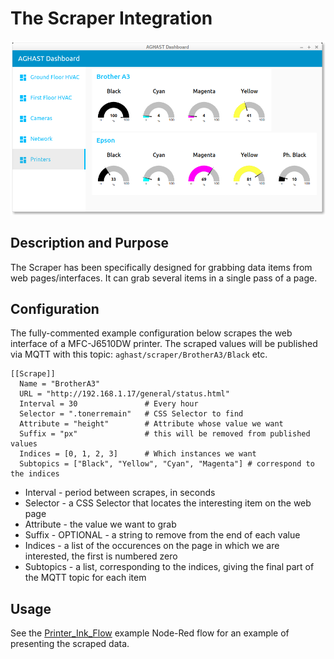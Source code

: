 # The Scraper Integration

![](../examples/node-red/Screenshots/Printers-0.0.0.png)

## Description and Purpose

The Scraper has been specifically designed for grabbing data items from web pages/interfaces.
It can grab several items in a single pass of a page.

## Configuration
The fully-commented example configuration below scrapes the web interface of a MFC-J6510DW printer.
The scraped values will be published via MQTT with this topic: `aghast/scraper/BrotherA3/Black` etc.
```
[[Scrape]]
  Name = "BrotherA3"
  URL = "http://192.168.1.17/general/status.html"
  Interval = 30               # Every hour
  Selector = ".tonerremain"   # CSS Selector to find
  Attribute = "height"        # Attribute whose value we want
  Suffix = "px"               # this will be removed from published values
  Indices = [0, 1, 2, 3]      # Which instances we want
  Subtopics = ["Black", "Yellow", "Cyan", "Magenta"] # correspond to the indices
```
 * Interval - period between scrapes, in seconds
 * Selector - a CSS Selector that locates the interesting item on the web page
 * Attribute - the value we want to grab
 * Suffix - OPTIONAL - a string to remove from the end of each value
 * Indices - a list of the occurences on the page in which we are interested, the first is numbered zero
 * Subtopics - a list, corresponding to the indices, giving the final part of the MQTT topic for each item

## Usage
See the  [Printer_Ink_Flow](../examples/node-red/Flows/Sample_Scraper_Printer_Ink_Flow.json) example Node-Red flow for an example of presenting the scraped data.
